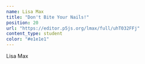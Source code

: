 ```yaml
---
name: Lisa Max
title: "Don't Bite Your Nails!"
position: 20
url: "https://editor.p5js.org/lmax/full/uhT032FFj"
content_type: student
color: "#e1e1e1"
---
```


Lisa Max
